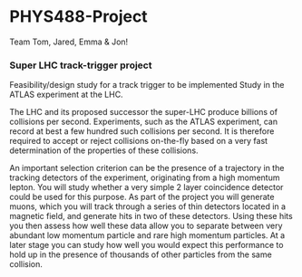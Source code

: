 # PHYS488-Project
Team Tom, Jared, Emma &amp; Jon!

### Super LHC track-trigger project
Feasibility/design study for a track trigger to be implemented Study in the ATLAS experiment at the LHC.

The LHC and its proposed successor the super-LHC produce billions of collisions per second. Experiments, such as the ATLAS experiment, can record at best a few hundred such collisions per second. It is therefore required to accept or reject collisions on-the-fly based on a very fast determination of the properties of these collisions.

An important selection criterion can be the presence of a trajectory in the tracking detectors of the experiment, originating from a high momentum lepton. You will study whether a very simple 2 layer coincidence detector could be used for this purpose. As part of the project you will generate muons, which you will track through a series of thin detectors located in a magnetic field, and generate hits in two of these detectors. Using these hits you then assess how well these data allow you to separate between very abundant low momentum particle and rare high momentum particles. At a later stage you can study how well you would expect this performance to hold up in the presence of thousands of other particles from the same collision.
